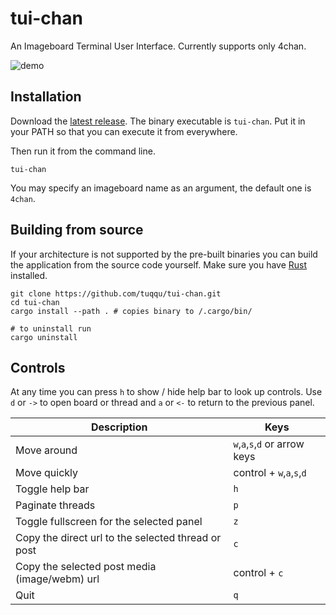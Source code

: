 # tui-chan
An Imageboard Terminal User Interface.
Currently supports only 4chan.

![demo](docs/demo.gif)

## Installation
Download the [latest release][latest-releases]. The binary executable is `tui-chan`. Put it in your PATH so that you can execute it from everywhere.

Then run it from the command line.
```shell
tui-chan
```

You may specify an imageboard name as an argument, the default one is `4chan`.

## Building from source
If your architecture is not supported by the pre-built binaries you can build the application from the source code yourself.
Make sure you have [Rust][rust-installation-url] installed.

```shell
git clone https://github.com/tuqqu/tui-chan.git
cd tui-chan
cargo install --path . # copies binary to /.cargo/bin/

# to uninstall run
cargo uninstall
```

## Controls

At any time you can press `h` to show / hide help bar to look up controls.
Use `d` or `->` to open board or thread and `a` or `<-` to return to the previous panel.

| Description | Keys |
| --- | --- |
| Move around | `w`,`a`,`s`,`d` or arrow keys |
| Move quickly | control + `w`,`a`,`s`,`d` | 
| Toggle help bar | `h` |
| Paginate threads | `p` |
| Toggle fullscreen for the selected panel | `z` |
| Copy the direct url to the selected thread or post | `c` |
| Copy the selected post media (image/webm) url | control + `c` |
| Quit | `q` |

[latest-releases]: https://github.com/tuqqu/tui-chan/releases
[rust-installation-url]: https://www.rust-lang.org/tools/install